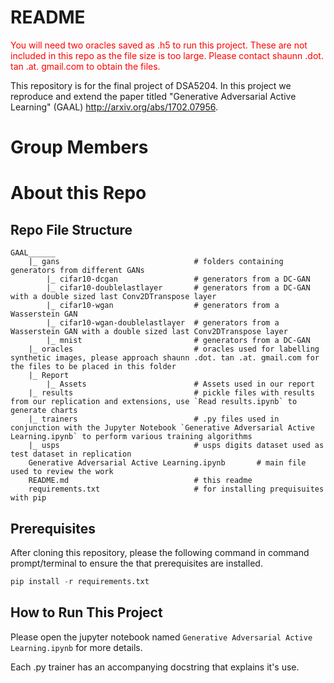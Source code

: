 # README

<font color="red">You will need two oracles saved as .h5 to run this project. These are not included in this repo as the file size is too large. Please contact shaunn .dot. tan .at. gmail.com to obtain the files.</font>

This repository is for the final project of DSA5204. In this project we reproduce and extend the paper titled "Generative Adversarial Active Learning" (GAAL) http://arxiv.org/abs/1702.07956.

# Group Members

# About this Repo

## Repo File Structure

```
GAAL______
    |_ gans                              # folders containing generators from different GANs  
        |_ cifar10-dcgan                 # generators from a DC-GAN  
        |_ cifar10-doublelastlayer       # generators from a DC-GAN with a double sized last Conv2DTranspose layer  
        |_ cifar10-wgan                  # generators from a Wasserstein GAN  
        |_ cifar10-wgan-doublelastlayer  # generators from a Wasserstein GAN with a double sized last Conv2DTranspose layer  
        |_ mnist                         # generators from a DC-GAN  
    |_ oracles                           # oracles used for labelling synthetic images, please approach shaunn .dot. tan .at. gmail.com for the files to be placed in this folder  
    |_ Report  
        |_ Assets                        # Assets used in our report  
    |_ results                           # pickle files with results from our replication and extensions, use `Read results.ipynb` to generate charts  
    |_ trainers                          # .py files used in conjunction with the Jupyter Notebook `Generative Adversarial Active Learning.ipynb` to perform various training algorithms  
    |_ usps                              # usps digits dataset used as test dataset in replication  
    Generative Adversarial Active Learning.ipynb       # main file used to review the work  
    README.md                            # this readme  
    requirements.txt                     # for installing prequisuites with pip  
````
## Prerequisites

After cloning this repository, please the following command in command prompt/terminal to ensure the that prerequisites are installed.

```python
pip install -r requirements.txt
```
## How to Run This Project

Please open the jupyter notebook named `Generative Adversarial Active Learning.ipynb` for more details.

Each .py trainer has an accompanying docstring that explains it's use.

